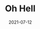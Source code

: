 ---
title: Oh Hell
parent: Parts Insde
description: Acyrlic and paint marker on cardboard
date: 2021-07-12
tags: [ 'painting', 'parts inside', 'text' ]
layout: layouts/artPage.njk
permalink: "art/{{ parent | slug }}/{{ title | slug }}/"
imageName: partsInside_Scan08.jpg
hasImage: True
public: True
---